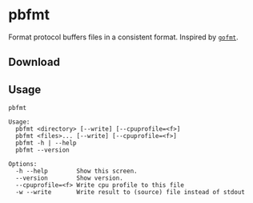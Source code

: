 # pbfmt

Format protocol buffers files in a consistent format. Inspired by [`gofmt`]().

## Download

## Usage

```
pbfmt

Usage:
  pbfmt <directory> [--write] [--cpuprofile=<f>]
  pbfmt <files>... [--write] [--cpuprofile=<f>]
  pbfmt -h | --help
  pbfmt --version

Options:
  -h --help        Show this screen.
  --version        Show version.
  --cpuprofile=<f> Write cpu profile to this file
  -w --write       Write result to (source) file instead of stdout
```
